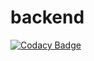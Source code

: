 # backend

[![Codacy Badge](https://api.codacy.com/project/badge/Grade/ba8fadfb81c24f57aaecab595e9fba62)](https://app.codacy.com/gh/trackvid/backend?utm_source=github.com&utm_medium=referral&utm_content=trackvid/backend&utm_campaign=Badge_Grade_Dashboard)
